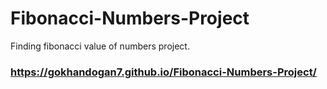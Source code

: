 # Fibonacci-Numbers-Project
Finding fibonacci value of numbers project. 
### https://gokhandogan7.github.io/Fibonacci-Numbers-Project/
